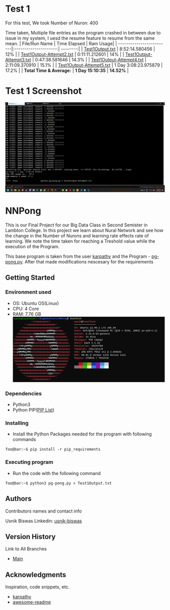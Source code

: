 # Test 1
For this test, We took Number of Nuron: 400

Time taken, Multiple file entries as the program crashed in between due to issue in my system, I uesd the resume feature to resume from the same mean.
| File/Run Name            | Time Elapsed          | Ram Usage|
| -------------------------|:---------------------:| --------:|
| [Test1Output.txt](./Test1Output.txt)          | 8:52:14.580456        |  12%     |
| [Test1Output-Attempt2.txt](./Test1Output-Attempt2.txt) | 0:11:11.212601        |  14%     |
| [Test1Output-Attempt3.txt](./Test1Output-Attempt3.txt) | 0:47:38.581646  	   |  14.3%   |
| [Test1Output-Attempt4.txt](./Test1Output-Attempt4.txt) | 2:11:09.370910	   |  15.1%   |
| [Test1Output-Attempt5.txt](./Test1Output-Attempt5.txt) | 1 Day 3:08:23.975879  |  17.2%   |
| __Total Time & Average:__ | __1 Day 15:10:35__   | __14.52%__  |


# Test 1 Screenshot
![Screenshot](ScreenShots/Test1N400Complete.png)

# NNPong

This is our Final Project for our Big Data Class in Second Semister in Lambton College. In this project we learn about Nural Network and see how the change in the Number of Nurons and learning rate effects rate of learning. We note the time taken for reaching a Treshold value while the execution of the Program.

This base program is taken from the user [karpathy](https://gist.github.com/karpathy) and the Program - [pg-pong.py](https://gist.github.com/karpathy/a4166c7fe253700972fcbc77e4ea32c5). After that made modifications nescesary for the requirements



## Getting Started

### Environment used
* OS: Ubuntu OS(Linux)
* CPU: 4 Core
* RAM: 7.76 GB
![Screenshot](ScreenShots/System_Specification.png)

### Dependencies 

* Python3
* Python PIP([PIP List](https://github.com/UsnikB/NNPong/blob/Test1-Test/pip_requirements))

### Installing

* Install the Python Packages needed for the program with following commands
```console
foo@bar:~$ pip install -r pip_requirements
```

### Executing program

* Run the code with the following command
```console
foo@bar:~$ python3 pg-pong.py > Test1Output.txt
```

## Authors

Contributors names and contact info

Usnik Biswas
Linkedin: [usnik-biswas](https://www.linkedin.com/in/usnik-biswas/)

## Version History

Link to All Branches
* [Main](https://github.com/UsnikB/NNPong/tree/main)

## Acknowledgments

Inspiration, code snippets, etc.
* [karpathy](https://gist.github.com/karpathy)
* [awesome-readme](https://github.com/matiassingers/awesome-readme)
